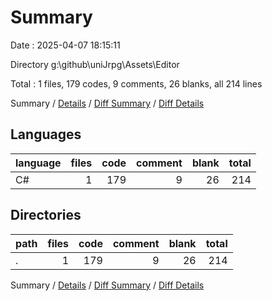 # Summary

Date : 2025-04-07 18:15:11

Directory g:\\github\\uniJrpg\\Assets\\Editor

Total : 1 files,  179 codes, 9 comments, 26 blanks, all 214 lines

Summary / [Details](details.md) / [Diff Summary](diff.md) / [Diff Details](diff-details.md)

## Languages
| language | files | code | comment | blank | total |
| :--- | ---: | ---: | ---: | ---: | ---: |
| C# | 1 | 179 | 9 | 26 | 214 |

## Directories
| path | files | code | comment | blank | total |
| :--- | ---: | ---: | ---: | ---: | ---: |
| . | 1 | 179 | 9 | 26 | 214 |

Summary / [Details](details.md) / [Diff Summary](diff.md) / [Diff Details](diff-details.md)